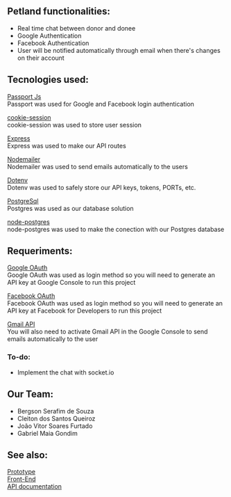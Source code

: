 <h2>Petland functionalities:</h2>

<ul>
<li>Real time chat between donor and donee</li>
<li>Google Authentication</li>
<li>Facebook Authentication</li>
<li>User will be notified automatically through email when there's changes on their account</li>
</ul>

<h2>Tecnologies used:</h2>

<a href="http://www.passportjs.org">Passport Js</a>
</br>
Passport was used for Google and Facebook login authentication

<a href="https://www.npmjs.com/package/cookie-session">cookie-session</a>
</br>
cookie-session was used to store user session

<a href="https://expressjs.com">Express</a>
</br>
Express was used to make our API routes

<a href="https://nodemailer.com/about/">Nodemailer</a>
</br>
Nodemailer was used to send emails automatically to the users

<a href="https://www.npmjs.com/package/dotenv">Dotenv</a>
</br>
Dotenv was used to safely store our API keys, tokens, PORTs, etc.

<a href="https://www.postgresql.org">PostgreSql</a>
</br>
Postgres was used as our database solution

<a href="https://node-postgres.com">node-postgres</a>
</br>
node-postgres was used to make the conection with our Postgres database

<h2>Requeriments:</h2>

<a href="https://console.cloud.google.com/">Google OAuth</a>
</br>
Google OAuth was used as login method so you will need to generate an API key at Google Console to run this project

<a href="https://developers.facebook.com">Facebook OAuth</a>
</br>
Facebook OAuth was used as login method so you will need to generate an API key at Facebook for Developers to run this project

<a href="https://console.cloud.google.com/">Gmail API</a>
</br>
You will also need to activate Gmail API in the Google Console to send emails automatically to the user

<h3>To-do:</h3>
<ul>
<li>Implement the chat with socket.io</li>
</ul>

<h2>Our Team:</h2>
<ul>
<li>Bergson Serafim de Souza</li>
<li>Cleiton dos Santos Queiroz</li>
<li>João Vitor Soares Furtado</li>
<li>Gabriel Maia Gondim</li>
</ul>

<h2>See also:</h2>

<a href="https://www.figma.com/file/FVLvNAWcuzsl9kzyTqPVp7/PetLand">Prototype</a>
<br>
<a href="https://github.com/Cleiton366/petland-frontend">Front-End</a>
<br>
<a href="https://docs.google.com/document/d/195aoLrZPR0PdBPk3IkpMRdno1d7Rawyuwxew2cNeJD4">API documentation</a>
